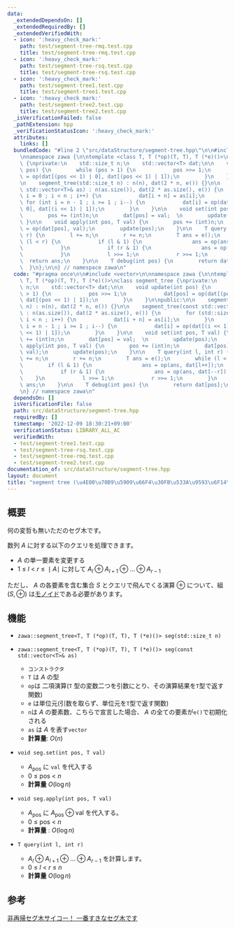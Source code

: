 ```yaml
---
data:
  _extendedDependsOn: []
  _extendedRequiredBy: []
  _extendedVerifiedWith:
  - icon: ':heavy_check_mark:'
    path: test/segment-tree-rmq.test.cpp
    title: test/segment-tree-rmq.test.cpp
  - icon: ':heavy_check_mark:'
    path: test/segment-tree-rsq.test.cpp
    title: test/segment-tree-rsq.test.cpp
  - icon: ':heavy_check_mark:'
    path: test/segment-tree1.test.cpp
    title: test/segment-tree1.test.cpp
  - icon: ':heavy_check_mark:'
    path: test/segment-tree2.test.cpp
    title: test/segment-tree2.test.cpp
  _isVerificationFailed: false
  _pathExtension: hpp
  _verificationStatusIcon: ':heavy_check_mark:'
  attributes:
    links: []
  bundledCode: "#line 2 \"src/dataStructure/segment-tree.hpp\"\n\n#include <vector>\n\
    \nnamespace zawa {\n\ntemplate <class T, T (*op)(T, T), T (*e)()>\nclass segment_tree\
    \ {\nprivate:\n    std::size_t n;\n    std::vector<T> dat;\n\n    void update(int\
    \ pos) {\n        while (pos > 1) {\n            pos >>= 1;\n            dat[pos]\
    \ = op(dat[(pos << 1) | 0], dat[(pos << 1) | 1]);\n        }\n    }\n\npublic:\n\
    \n    segment_tree(std::size_t n) : n(n), dat(2 * n, e()) {}\n\n    segment_tree(const\
    \ std::vector<T>& as) : n(as.size()), dat(2 * as.size(), e()) {\n        for (std::size_t\
    \ i = 0 ; i < n ; i++) {\n            dat[i + n] = as[i];\n        }\n       \
    \ for (int i = n - 1 ; i >= 1 ; i--) {\n            dat[i] = op(dat[(i << 1) |\
    \ 0], dat[(i << 1) | 1]);\n        }\n    }\n\n    void set(int pos, T val) {\n\
    \        pos += (int)n;\n        dat[pos] = val;  \n        update(pos);\n   \
    \ }\n\n    void apply(int pos, T val) {\n        pos += (int)n;\n        dat[pos]\
    \ = op(dat[pos], val);\n        update(pos);\n    }\n\n    T query(int l, int\
    \ r) {\n        l += n;\n        r += n;\n        T ans = e();\n        while\
    \ (l < r) {\n            if (l & 1) {\n                ans = op(ans, dat[l++]);\n\
    \            }\n            if (r & 1) {\n                ans = op(ans, dat[--r]);\n\
    \            }\n            l >>= 1;\n            r >>= 1;\n        }\n      \
    \  return ans;\n    }\n\n    T debug(int pos) {\n        return dat[pos];\n  \
    \  }\n};\n\n} // namespace zawa\n"
  code: "#pragma once\n\n#include <vector>\n\nnamespace zawa {\n\ntemplate <class\
    \ T, T (*op)(T, T), T (*e)()>\nclass segment_tree {\nprivate:\n    std::size_t\
    \ n;\n    std::vector<T> dat;\n\n    void update(int pos) {\n        while (pos\
    \ > 1) {\n            pos >>= 1;\n            dat[pos] = op(dat[(pos << 1) | 0],\
    \ dat[(pos << 1) | 1]);\n        }\n    }\n\npublic:\n\n    segment_tree(std::size_t\
    \ n) : n(n), dat(2 * n, e()) {}\n\n    segment_tree(const std::vector<T>& as)\
    \ : n(as.size()), dat(2 * as.size(), e()) {\n        for (std::size_t i = 0 ;\
    \ i < n ; i++) {\n            dat[i + n] = as[i];\n        }\n        for (int\
    \ i = n - 1 ; i >= 1 ; i--) {\n            dat[i] = op(dat[(i << 1) | 0], dat[(i\
    \ << 1) | 1]);\n        }\n    }\n\n    void set(int pos, T val) {\n        pos\
    \ += (int)n;\n        dat[pos] = val;  \n        update(pos);\n    }\n\n    void\
    \ apply(int pos, T val) {\n        pos += (int)n;\n        dat[pos] = op(dat[pos],\
    \ val);\n        update(pos);\n    }\n\n    T query(int l, int r) {\n        l\
    \ += n;\n        r += n;\n        T ans = e();\n        while (l < r) {\n    \
    \        if (l & 1) {\n                ans = op(ans, dat[l++]);\n            }\n\
    \            if (r & 1) {\n                ans = op(ans, dat[--r]);\n        \
    \    }\n            l >>= 1;\n            r >>= 1;\n        }\n        return\
    \ ans;\n    }\n\n    T debug(int pos) {\n        return dat[pos];\n    }\n};\n\
    \n} // namespace zawa\n"
  dependsOn: []
  isVerificationFile: false
  path: src/dataStructure/segment-tree.hpp
  requiredBy: []
  timestamp: '2022-12-09 18:30:21+09:00'
  verificationStatus: LIBRARY_ALL_AC
  verifiedWith:
  - test/segment-tree1.test.cpp
  - test/segment-tree-rsq.test.cpp
  - test/segment-tree-rmq.test.cpp
  - test/segment-tree2.test.cpp
documentation_of: src/dataStructure/segment-tree.hpp
layout: document
title: "segment tree (\u4E00\u70B9\u5909\u66F4\u30FB\u533A\u9593\u6F14\u7B97)"
---
```


## 概要

何の変哲も無いただのセグ木です。

 数列 $A$ に対する以下のクエリを処理できます。

- $A$ の単一要素を変更する
- $1\ \le\ l\ <\ r\ \le\ \mid A\mid$ に対して $A_l \oplus A_{l + 1} \oplus \dots \oplus A_{r - 1}$

ただし、 $A$ の各要素を含む集合 $S$ とクエリで飛んでくる演算 $\oplus$ について、組 $(S, \oplus)$ は[モノイド](https://ja.wikipedia.org/wiki/%E3%83%A2%E3%83%8E%E3%82%A4%E3%83%89)である必要があります。


## 機能

- `zawa::segment_tree<T, T (*op)(T, T), T (*e)()> seg(std::size_t n)`
- `zawa::segment_tree<T, T (*op)(T, T), T (*e)()> seg(const std::vector<T>& as)`
	-	`コンストラクタ`
	-	`T` は $A$ の型
	-	`op`は 二項演算(`T` 型の変数二つを引数にとり、その演算結果を`T`型で返す関数)
	-	`e` は単位元(引数を取らず、単位元を`T`型で返す関数)
	- `n`は $A$ の要素数、こちらで宣言した場合、 $A$ の全ての要素が`e()`で初期化される
	- `as` は $A$ を表す`vector`
	- **計算量**: $O(n)$

- `void seg.set(int pos, T val)`
	- $A_{\text{pos}}$ に `val` を代入する
	- $0\ \le\ \text{pos}\ <\ n$
	- **計算量** $O(\log n)$

- `void seg.apply(int pos, T val)`
	- $A_{\text{pos}}$ に $A_{\text{pos}} \oplus \text{val}$ を代入する。
	- $0\ \le\ \text{pos}\ <\ n$
	- **計算量** : $O(\log n)$

- `T query(int l, int r)`
	- $A_l \oplus A_{l + 1} \oplus \dots \oplus A_{r - 1}$ を計算します。
	- $0\ \le\ l\ <\ r\ \le\ n$
	- **計算量** $O(\log n)$

## 参考
[非再帰セグ木サイコー！ 一番すきなセグ木です](https://hcpc-hokudai.github.io/archive/structure_segtree_001.pdf)

